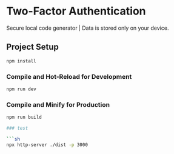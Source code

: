 # Two-Factor Authentication

Secure local code generator | Data is stored only on your device.

## Project Setup

```sh
npm install
```

### Compile and Hot-Reload for Development

```sh
npm run dev
```

### Compile and Minify for Production

```sh
npm run build

### test

```sh
npx http-server ./dist -p 3000
```
